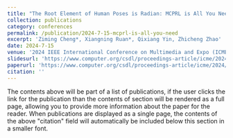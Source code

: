 ```yaml
---
title: "The Root Element of Human Poses is Radian: MCPRL is All You Need"
collection: publications
category: conferences
permalink: /publication/2024-7-15-mcprl-is-all-you-need
excerpt: 'Ziming Cheng*, Xiangning Ruan*, Qixiang Yin, Zhicheng Zhao'
date: 2024-7-15
venue: '2024 IEEE International Conference on Multimedia and Expo (ICME)'
slidesurl: 'https://www.computer.org/csdl/proceedings-article/icme/2024/10687728/20F0vaiOMG4'
paperurl: 'https://www.computer.org/csdl/proceedings-article/icme/2024/10687728/20F0vaiOMG4'
citation: ''
---
```


The contents above will be part of a list of publications, if the user clicks the link for the publication than the contents of section will be rendered as a full page, allowing you to provide more information about the paper for the reader. When publications are displayed as a single page, the contents of the above "citation" field will automatically be included below this section in a smaller font.